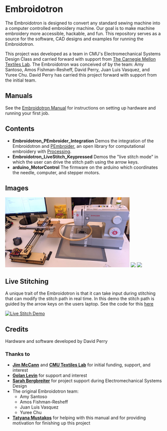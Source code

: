 # Embroidotron
The Embroidotron is designed to convert any standard sewing machine into a computer controlled embroidery machine. Our goal is to make machine embroidery more accessible, hackable, and fun. This repository serves as a source for the software, CAD designs and examples for running the Embroidotron.

This project was developed as a team in CMU's Electromechanical Systems Design Class and carried forward with support from [The Carnegie Mellon Textiles Lab](https://textiles-lab.github.io/). The Embroidotron was conceived of by the team: Amy Santoso, Amos Fishman-Resheff, David Perry, Juan Luis Vasquez, and Yuree Chu. David Perry has carried this project forward with support from the initial team.

## Manuals
See the [Embroidotron Manual](https://docs.google.com/presentation/d/e/2PACX-1vQDnrs32w4o7STt2GDkAjPlq3Xo2kj3-9yWwGp2af6CuQFf4LI4kpUE5b-No-ILSyXCkttRJLsAB5MZ/pub?start=false&loop=false&delayms=3000) for instructions on setting up hardware and running your first job.

## Contents

 - **Embroidotron_PEmbroider_Integration** 
Demos the integration of the Embroidotron and [PEmbroider](https://github.com/CreativeInquiry/PEmbroider), an open library for computational embroidery with [Processing](http://processing.org/).
 - **Embroidotron_LiveStitch_Keypressed**
Demos the "live stitch mode" in which the user can drive the stitch path using the arrow keys.
 - **arduino_MotorControl**
 The firmware on the arduino which coordinates the needle, computer, and stepper motors.
 
## Images
<img src="https://github.com/DavidBPerry/Embroidotron/blob/master/Embroido_Documentation/PXL_20210723_194200352.jpg?raw=true" width="400">
<img src="https://github.com/DavidBPerry/Embroidotron/blob/master/Embroido_Documentation/far_stitching_1.gif?raw=true" width="400">
<img src="https://github.com/DavidBPerry/Embroidotron/blob/master/Embroido_Documentation/close_stitching_1.gif?raw=true" width="400">
  
## Live Stitching
A unique trait of the Embroidotron is that it can take input during stitching that can modify the stitch path in real time. In this demo the stitch path is guided by the arrow keys on the users laptop. See the code for this [here](https://github.com/DavidBPerry/Embroidotron/blob/master/Embroidotron_Processing/Embroidotron_LiveStitch_Keypressed/Embroidotron_LiveStitch_Keypressed.pde)

[![Live Stitch Demo](https://img.youtube.com/vi/fqFlIdqWc_c/0.jpg)](https://www.youtube.com/watch?v=fqFlIdqWc_c)



## Credits
Hardware and software developed by David Perry
### Thanks to
- **[Jim McCann](http://www.cs.cmu.edu/~jmccann/)** and **[CMU Textiles Lab](https://textiles-lab.github.io/)** for initial funding, support, and interest
- **[Golan Levin](http://flong.com/archive/bio/en/index.html)** for support and interest
- **[Sarah Bergbreiter](https://www.meche.engineering.cmu.edu/directory/bios/bergbreiter-sarah.html)** for project support during Electromechanical Systems Design
- The original Embroidotron team: 
	- Amy Santoso
	- Amos Fishman-Resheff
	- Juan Luis Vasquez
	- Yuree Chu
- **[Tatyana Mustakos](https://tatyanade.github.io/portfolio//)** for helping with this manual and for providing motivation for finishing up this project
